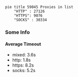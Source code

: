 
```mermaid
pie title 59045 Proxies in list
    "HTTP" : 27126
    "HTTPS": 9076
    "SOCKS" : 30334
```

### Some Info
#### Average Timeout

- mixed: 3.6s
- http: 1.8s
- https: 8.2s
- socks: 5.2s